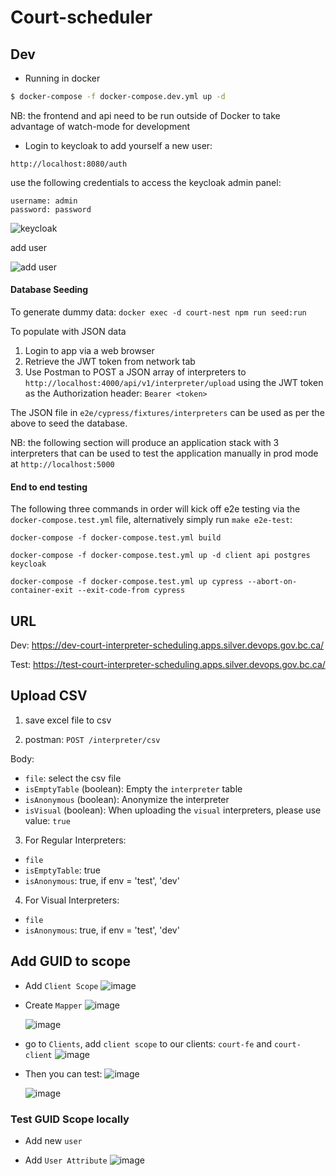 # Court-scheduler

## Dev

- Running in docker

```bash
$ docker-compose -f docker-compose.dev.yml up -d
```

NB: the frontend and api need to be run outside of Docker to take advantage of watch-mode for development

- Login to keycloak to add yourself a new user:

`http://localhost:8080/auth`

use the following credentials to access the keycloak admin panel:

```
username: admin
password: password
```

![keycloak](https://i.imgur.com/9COED9p.png)

add user

![add user](https://i.imgur.com/ZiKLZXO.png)

#### Database Seeding

To generate dummy data: `docker exec -d court-nest npm run seed:run`

To populate with JSON data

1. Login to app via a web browser
2. Retrieve the JWT token from network tab
3. Use Postman to POST a JSON array of interpreters to `http://localhost:4000/api/v1/interpreter/upload` using the JWT token as the Authorization header: `Bearer <token>`

The JSON file in `e2e/cypress/fixtures/interpreters` can be used as per the above to seed the database.

NB: the following section will produce an application stack with 3 interpreters that can be used to test the application manually in prod mode at `http://localhost:5000`

#### End to end testing

The following three commands in order will kick off e2e testing via the `docker-compose.test.yml` file, alternatively simply run `make e2e-test`:

`docker-compose -f docker-compose.test.yml build`

`docker-compose -f docker-compose.test.yml up -d client api postgres keycloak`

`docker-compose -f docker-compose.test.yml up cypress --abort-on-container-exit --exit-code-from cypress`

## URL

Dev: https://dev-court-interpreter-scheduling.apps.silver.devops.gov.bc.ca/

Test: https://test-court-interpreter-scheduling.apps.silver.devops.gov.bc.ca/

## Upload CSV

1. save excel file to csv

2. postman: `POST /interpreter/csv`

Body:

- `file`: select the csv file
- `isEmptyTable` (boolean): Empty the `interpreter` table
- `isAnonymous` (boolean): Anonymize the interpreter
- `isVisual` (boolean): When uploading the `visual` interpreters, please use value: `true`

3. For Regular Interpreters:

- `file`
- `isEmptyTable`: true
- `isAnonymous`: true, if env = 'test', 'dev'

4. For Visual Interpreters:

- `file`
- `isAnonymous`: true, if env = 'test', 'dev'


## Add GUID to scope

- Add `Client Scope`
  ![image](https://user-images.githubusercontent.com/31360789/117179536-125a5700-ad88-11eb-861c-59260a7a9b90.png)

- Create `Mapper`
  ![image](https://user-images.githubusercontent.com/31360789/117179714-433a8c00-ad88-11eb-8d20-ca11e3cbfbdb.png)

  ![image](https://user-images.githubusercontent.com/31360789/117179843-6b29ef80-ad88-11eb-8509-d1670669787a.png)

- go to `Clients`, add `client scope` to our clients: `court-fe` and `court-client`
  ![image](https://user-images.githubusercontent.com/31360789/117180137-b6440280-ad88-11eb-935b-1db160c2d419.png)

- Then you can test:
  ![image](https://user-images.githubusercontent.com/31360789/117181778-741bc080-ad8a-11eb-8a67-c4b1eb2d1166.png)

  ![image](https://user-images.githubusercontent.com/31360789/117182066-be9d3d00-ad8a-11eb-88c4-f96b7acb4321.png)

### Test GUID Scope locally

- Add new `user`

- Add `User Attribute`
  ![image](https://user-images.githubusercontent.com/31360789/117189662-4d15bc80-ad93-11eb-8592-efb5d8d80d2f.png)